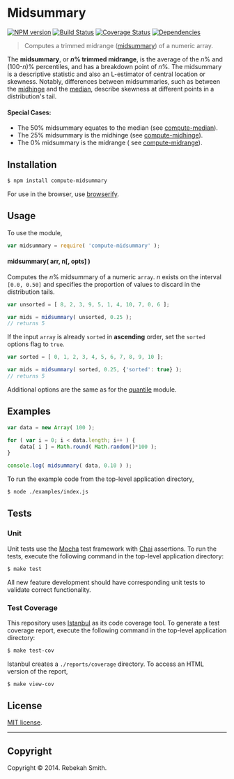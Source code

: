 Midsummary
===
[![NPM version][npm-image]][npm-url] [![Build Status][travis-image]][travis-url] [![Coverage Status][coveralls-image]][coveralls-url] [![Dependencies][dependencies-image]][dependencies-url]

> Computes a trimmed midrange ([midsummary](http://en.wikipedia.org/wiki/Mid-range#midsummary)) of a numeric array.

The __midsummary__, or __*n*% trimmed midrange__, is the average of the *n*% and (100-*n*)% percentiles, and has a breakdown point of *n*%. The midsummary is a descriptive statistic and also an L-estimator of central location or skewness. Notably, differences between midsummaries, such as between the [midhinge](http://en.wikipedia.org/wiki/Midhinge) and the [median](http://en.wikipedia.org/wiki/Median), describe skewness at different points in a distribution's tail.

#### Special Cases:

+ The 50% midsummary equates to the median (see [compute-median](https://github.com/compute-io/median)).
+ The 25% midsummary is the midhinge (see [compute-midhinge](https://github.com/compute-io/midhinge)).
+ The 0% midsummary is the midrange ( see [compute-midrange](https://github.com/compute-io/midrange)).


## Installation

``` bash
$ npm install compute-midsummary
```

For use in the browser, use [browserify](https://github.com/substack/node-browserify).


## Usage

To use the module,

``` javascript
var midsummary = require( 'compute-midsummary' );
```

#### midsummary( arr, n[, opts] )

Computes the *n*% midsummary of a numeric `array`. *n* exists on the interval `[0.0, 0.50]` and specifies the proportion of values to discard in the distribution tails.

``` javascript
var unsorted = [ 8, 2, 3, 9, 5, 1, 4, 10, 7, 0, 6 ];

var mids = midsummary( unsorted, 0.25 );
// returns 5
```

If the input `array` is already `sorted` in __ascending__ order, set the `sorted` options flag to `true`.

``` javascript
var sorted = [ 0, 1, 2, 3, 4, 5, 6, 7, 8, 9, 10 ];

var mids = midsummary( sorted, 0.25, {'sorted': true} );
// returns 5
```

Additional options are the same as for the [quantile](https://github.com/compute-io/quantile) module.


## Examples

``` javascript
var data = new Array( 100 );

for ( var i = 0; i < data.length; i++ ) {
    data[ i ] = Math.round( Math.random()*100 );
}

console.log( midsummary( data, 0.10 ) );
```

To run the example code from the top-level application directory,

``` bash
$ node ./examples/index.js
```


## Tests

### Unit

Unit tests use the [Mocha](http://mochajs.org/) test framework with [Chai](http://chaijs.com) assertions. To run the tests, execute the following command in the top-level application directory:

``` bash
$ make test
```

All new feature development should have corresponding unit tests to validate correct functionality.


### Test Coverage

This repository uses [Istanbul](https://github.com/gotwarlost/istanbul) as its code coverage tool. To generate a test coverage report, execute the following command in the top-level application directory:

``` bash
$ make test-cov
```

Istanbul creates a `./reports/coverage` directory. To access an HTML version of the report,

``` bash
$ make view-cov
```


## License

[MIT license](http://opensource.org/licenses/MIT). 


---
## Copyright

Copyright &copy; 2014. Rebekah Smith.


[npm-image]: http://img.shields.io/npm/v/compute-midsummary.svg
[npm-url]: https://npmjs.org/package/compute-midsummary

[travis-image]: http://img.shields.io/travis/compute-io/midsummary/master.svg
[travis-url]: https://travis-ci.org/compute-io/midsummary

[coveralls-image]: https://img.shields.io/coveralls/compute-io/midsummary/master.svg
[coveralls-url]: https://coveralls.io/r/compute-io/midsummary?branch=master

[dependencies-image]: http://img.shields.io/david/compute-io/midsummary.svg
[dependencies-url]: https://david-dm.org/compute-io/midsummary

[dev-dependencies-image]: http://img.shields.io/david/dev/compute-io/midsummary.svg
[dev-dependencies-url]: https://david-dm.org/dev/compute-io/midsummary

[github-issues-image]: http://img.shields.io/github/issues/compute-io/midsummary.svg
[github-issues-url]: https://github.com/compute-io/midsummary/issues
